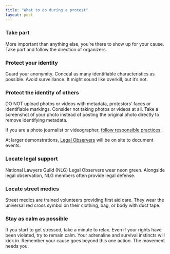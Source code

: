 ```yaml
---
title: "What to do during a protest"
layout: post
---
```

### Take part
More important than anything else, you’re there to show up for your cause. Take part and follow the direction of organizers. 

### Protect your identity
Guard your anonymity. Conceal as many identifiable characteristics as possible. Avoid surveillance. It might sound like overkill, but it’s not.

### Protect the identity of others
DO NOT upload photos or videos with metadata, protestors’ faces or identifiable markings.  Consider not taking photos or videos at all. Take a screenshot of your photo instead of posting the original photo directly to remove identifying metadata.

If you are a photo journalist or videographer, [follow responsible practices](https://twitter.com/sarahmcgphoto/status/1266936193373143041). 

At larger demonstrations, [Legal Observers](https://www.nlg.org/legalobservers/) will be on site to document events.

### Locate legal support
National Lawyers Guild (NLG) Legal Observers wear neon green. Alongside legal observation, NLG members often provide legal defense. 

### Locate street medics
Street medics are trained volunteers providing first aid care. They wear the universal red cross symbol on their clothing, bag, or body with duct tape.

### Stay as calm as possible
If you start to get stressed, take a minute to relax. Even if your rights have been violated, try to remain calm. Your adrenaline and survival instincts will kick in. Remember your cause goes beyond this one action. The movement needs you.